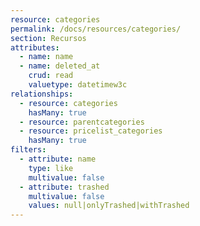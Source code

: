 ```yaml
---
resource: categories
permalink: /docs/resources/categories/
section: Recursos
attributes:
  - name: name
  - name: deleted_at
    crud: read
    valuetype: datetimew3c
relationships:
  - resource: categories
    hasMany: true
  - resource: parentcategories
  - resource: pricelist_categories
    hasMany: true
filters:
  - attribute: name
    type: like
    multivalue: false
  - attribute: trashed
    multivalue: false
    values: null|onlyTrashed|withTrashed
---
```

